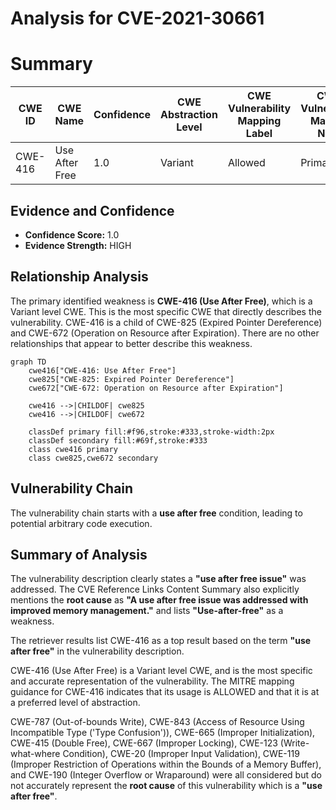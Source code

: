 # Analysis for CVE-2021-30661

# Summary
| CWE ID | CWE Name | Confidence | CWE Abstraction Level | CWE Vulnerability Mapping Label | CWE-Vulnerability Mapping Notes |
|---|---|---|---|---|---|
| CWE-416 | Use After Free | 1.0 | Variant | Allowed | Primary CWE |

## Evidence and Confidence

*   **Confidence Score:** 1.0
*   **Evidence Strength:** HIGH

## Relationship Analysis
The primary identified weakness is **CWE-416 (Use After Free)**, which is a Variant level CWE. This is the most specific CWE that directly describes the vulnerability. CWE-416 is a child of CWE-825 (Expired Pointer Dereference) and CWE-672 (Operation on Resource after Expiration). There are no other relationships that appear to better describe this weakness.

```mermaid
graph TD
    cwe416["CWE-416: Use After Free"]
    cwe825["CWE-825: Expired Pointer Dereference"]
    cwe672["CWE-672: Operation on Resource after Expiration"]
    
    cwe416 -->|CHILDOF| cwe825
    cwe416 -->|CHILDOF| cwe672
    
    classDef primary fill:#f96,stroke:#333,stroke-width:2px
    classDef secondary fill:#69f,stroke:#333
    class cwe416 primary
    class cwe825,cwe672 secondary
```

## Vulnerability Chain
The vulnerability chain starts with a **use after free** condition, leading to potential arbitrary code execution.

## Summary of Analysis
The vulnerability description clearly states a **"use after free issue"** was addressed. The CVE Reference Links Content Summary also explicitly mentions the **root cause** as **"A use after free issue was addressed with improved memory management."** and lists **"Use-after-free"** as a weakness.

The retriever results list CWE-416 as a top result based on the term **"use after free"** in the vulnerability description.

CWE-416 (Use After Free) is a Variant level CWE, and is the most specific and accurate representation of the vulnerability. The MITRE mapping guidance for CWE-416 indicates that its usage is ALLOWED and that it is at a preferred level of abstraction.

CWE-787 (Out-of-bounds Write), CWE-843 (Access of Resource Using Incompatible Type ('Type Confusion')), CWE-665 (Improper Initialization), CWE-415 (Double Free), CWE-667 (Improper Locking), CWE-123 (Write-what-where Condition), CWE-20 (Improper Input Validation), CWE-119 (Improper Restriction of Operations within the Bounds of a Memory Buffer), and CWE-190 (Integer Overflow or Wraparound) were all considered but do not accurately represent the **root cause** of this vulnerability which is a **"use after free"**.
